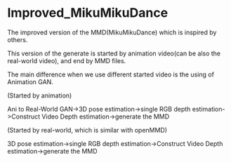 # Improved_MikuMikuDance
The improved version of the MMD(MikuMikuDance) which is inspired by others.

This version of the generate is started by animation video(can be also the real-world video), and end by MMD files.

The main difference when we use different started video is the using of Animation GAN.

(Started by animation)

Ani to Real-World GAN->3D pose estimation->single RGB depth estimation->Construct Video Depth estimation->generate the MMD

(Started by real-world, which is similar with openMMD)

3D pose estimation->single RGB depth estimation->Construct Video Depth estimation->generate the MMD
